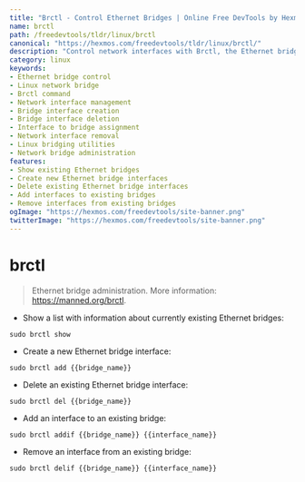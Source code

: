 ```yaml
---
title: "Brctl - Control Ethernet Bridges | Online Free DevTools by Hexmos"
name: brctl
path: /freedevtools/tldr/linux/brctl
canonical: "https://hexmos.com/freedevtools/tldr/linux/brctl/"
description: "Control network interfaces with Brctl, the Ethernet bridge administration tool. Easily manage bridge connections, add/remove interfaces. Free online tool, no registration required."
category: linux
keywords:
- Ethernet bridge control
- Linux network bridge
- Brctl command
- Network interface management
- Bridge interface creation
- Bridge interface deletion
- Interface to bridge assignment
- Network interface removal
- Linux bridging utilities
- Network bridge administration
features:
- Show existing Ethernet bridges
- Create new Ethernet bridge interfaces
- Delete existing Ethernet bridge interfaces
- Add interfaces to existing bridges
- Remove interfaces from existing bridges
ogImage: "https://hexmos.com/freedevtools/site-banner.png"
twitterImage: "https://hexmos.com/freedevtools/site-banner.png"
---
```


# brctl

> Ethernet bridge administration.
> More information: <https://manned.org/brctl>.

- Show a list with information about currently existing Ethernet bridges:

`sudo brctl show`

- Create a new Ethernet bridge interface:

`sudo brctl add {{bridge_name}}`

- Delete an existing Ethernet bridge interface:

`sudo brctl del {{bridge_name}}`

- Add an interface to an existing bridge:

`sudo brctl addif {{bridge_name}} {{interface_name}}`

- Remove an interface from an existing bridge:

`sudo brctl delif {{bridge_name}} {{interface_name}}`

